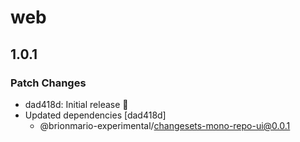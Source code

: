 # web

## 1.0.1

### Patch Changes

- dad418d: Initial release 🚀
- Updated dependencies [dad418d]
  - @brionmario-experimental/changesets-mono-repo-ui@0.0.1
